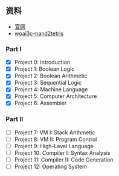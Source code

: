 ## 资料
- [官网](https://www.nand2tetris.org/)
- [woai3c-nand2tetris](https://github.com/woai3c/nand2tetris)

### Part I
- [X] Project 0: Introduction
- [X] Project 1: Boolean Logic
- [X] Project 2: Boolean Arithmetic
- [X] Project 3: Sequential Logic
- [X] Project 4: Machine Language
- [X] Project 5: Computer Architecture
- [X] Project 6: Assembler

### Part II
- [ ] Project 7: VM I: Stack Arithmetic
- [ ] Project 8: VM II: Program Control
- [ ] Project 9: High-Level Language
- [ ] Project 10: Compiler I: Syntax Analysis
- [ ] Project 11: Compiler II: Code Generation
- [ ] Project 12: Operating System